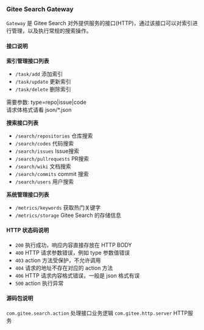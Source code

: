 ### Gitee Search Gateway

`Gateway` 是 Gitee Search 对外提供服务的接口(HTTP)，通过该接口可以对索引进行管理，以及执行常规的搜索操作。

#### 接口说明

**索引管理接口列表**

* `/task/add`  添加索引
* `/task/update`   更新索引
* `/task/delete`   删除索引

需要参数: type=repo|issue|code  
请求体格式请看 json/*.json

**搜索接口列表**

* `/search/repositories`   仓库搜索
* `/search/codes` 代码搜索
* `/search/issues`  Issue搜索
* `/search/pullrequests`    PR搜索
* `/search/wiki` 文档搜索
* `/search/commits` commit 搜索
* `/search/users` 用户搜索

**系统管理接口列表**

* `/metrics/keywords`  获取热门关键字
* `/metrics/storage` Gitee Search 的存储信息

#### HTTP 状态码说明

* `200`  执行成功，响应内容直接存放在 HTTP BODY
* `400`  HTTP 请求参数错误，例如 type 参数值错误
* `403`  action 方法受保护，不允许调用
* `404`  请求的地址不存在对应的 action 方法
* `406`  HTTP 请求内容格式错误，一般是 json 格式有误
* `500`  action 执行异常

#### 源码包说明

`com.gitee.search.action` 处理接口业务逻辑 
`com.gitee.http.server` HTTP服务  

